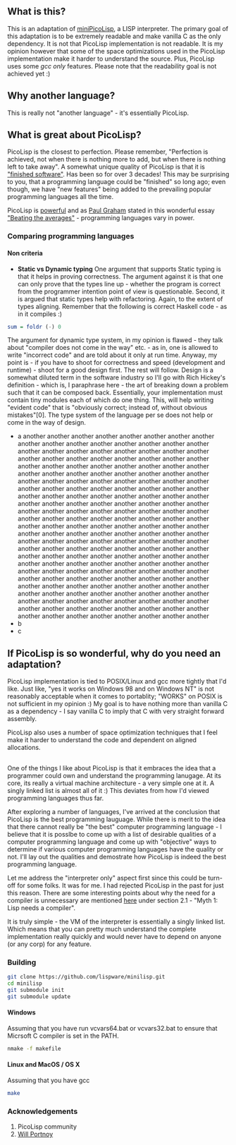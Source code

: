 ## What is this?

This is an adaptation of [miniPicoLisp](https://picolisp.com/wiki/?embedded), a LISP interpreter. The primary goal of this adaptation is to be extremely readable and make vanilla C as the only dependency. It is not that PicoLisp implementation is not readable. It is my opinion however that some of the space optimizations used in the PicoLisp implementation make it harder to understand the source. Plus, PicoLisp uses some _gcc only_ features. Please note that the readability goal is not achieved yet :)

## Why another language?

This is really not "another language" - it's essentially PicoLisp. 

## What is great about PicoLisp?

PicoLisp is the closest to perfection. Please remember, "Perfection is achieved, not when there is nothing more to add, but when there is nothing left to take away". A somewhat unique quality of PicoLisp is that it is ["finished software"](http://www.beneroth.ch/pil/picolisp-is-finished.html). Has been so for over 3 decades! This may be surprising to you, that a programming language could be "finished" so long ago; even though, we have "new features" being added to the prevailing popular programming languages all the time. 

PicoLisp is [powerful](https://picolisp.com/wiki/?pros-and-cons) and as [Paul Graham](https://twitter.com/paulg) stated in this wonderful essay ["Beating the averages"](http://www.paulgraham.com/avg.html) - programming languages vary in power.

### Comparing programming languages

#### Non criteria

* **Static vs Dynamic typing**
One argument that supports Static typing is that it helps in proving correctness. The argument against it is that one can only prove that the types line up - whether the program is correct from the programmer intention point of view is questionable. Second, it is argued that static types help with refactoring. Again, to the extent of types aligning. Remember that the following is correct Haskell code - as in it compiles :)
```haskell
sum = foldr (-) 0
```
The argument for dynamic type system, in my opinion is flawed - they talk about "compiler does not come in the way" etc. - as in, one is allowed to write "incorrect code" and are told about it only at run time.
Anyway, my point is - if you have to shoot for correctness and speed (development and runtime) - shoot for a good design first. The rest will follow. 
Design is a somewhat diluted term in the software industry so I'll go with Rich Hickey's definition - which is, I paraphrase here - the art of breaking down a problem such that it can be composed back. Essentially, your implementation must contain tiny modules each of which do one thing. This, will help writing "evident code" that is "obviously correct; instead of, without obvious mistakes"[0]. The type system of the language per se does not help or come in the way of design.
* a another  another  another  another  another  another  another  another  another  another  another  another  another  another  another  another  another  another  another  another  another  another  another  another  another  another  another  another  another  another  another  another  another  another  another  another  another  another  another  another  another  another  another  another  another  another  another  another  another  another  another  another  another  another  another  another  another  another  another  another  another  another  another  another  another  another  another  another  another  another  another  another  another  another  another  another  another  another  another  another  another  another  another  another  another  another  another  another  another  another  another  another  another  another  another  another  another  another  another  another  another  another  another  another  another  another  another  another  another  another  another  another  another  another  another  another  another  another  another  another  another  another  another  another  another  another  another  another  another  another  another  another  another  another  another  another  another  another  another  another  another  another  another  another  another  another  another  another  another  another  another  another  another  another  another  another  another  another  another  another  another  another  another  another  another  another  another  another  another  another  another  another  another  another  another  another  another  another  another  another  another  another  another  another  another  another  another  another  another  another  another  another  another  another  another  another  another  another  another  another 
* b
* c

## If PicoLisp is so wonderful, why do you need an adaptation?

PicoLisp implementation is tied to POSIX/Linux and gcc more tightly that I'd like. Just like, "yes it works on Windows 98 and on Windows NT" is not reasonably acceptable when it comes to portablity; "WORKS" on POSIX is not sufficient in my opinion :) My goal is to have nothing more than vanilla C as a dependency - I say vanilla C to imply that C with very straight forward assembly.

PicoLisp also uses a number of space optimization techniques that I feel make it harder to understand the code and dependent on aligned allocations.






## 

One of the things I like about PicoLisp is that it embraces the idea that a programmer could own and understand the programming lanugage. At its core, its really a virtual machine architecture - a very simple one at it. A singly linked list is almost all of it :) This deviates from how I'd viewed programming languages thus far.

After exploring a number of languages, I've arrived at the conclusion that PicoLisp is the best programming lauguage. While there is merit to the idea that there cannot really be "the best" computer programming language - I believe that it is posslbe to come up with a list of desirable qualities of a computer programming language and come up with "objective" ways to determine if various computer programming languages have the quality or not. I'll lay out the qualities and demostrate how PicoLisp is indeed the best programming language.




Let me address the "interpreter only" aspect first since this could be turn-off for some folks. It was for me. I had rejected PicoLisp in the past for just this reason. There are some interesting points about why the need for a compiler is unnecessary are mentioned [here](http://software-lab.de/radical.pdf) under section 2.1 - "Myth 1: Lisp needs a compiler".

It is truly simple - the VM of the interpreter is essentially a singly linked list. Which means that you can pretty much understand the complete implementation really quickly and would never have to depend on anyone (or any corp) for any feature.

### Building

```bash
git clone https://github.com/lispware/minilisp.git
cd minilisp
git submodule init
git submodule update
```

#### Windows

Assuming that you have run vcvars64.bat or vcvars32.bat to ensure that Micrsoft C compiler is set in the PATH.
```bash
nmake -f makefile
```

#### Linux and MacOS / OS X

Assuming that you have gcc
```bash
make
```

### Acknowledgements

1. PicoLisp community
2. [Will Portnoy](https://github.com/willportnoy)
